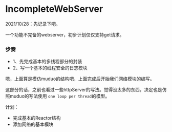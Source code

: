 # IncompleteWebServer      
2021/10/28：先记录下吧。      

一个功能不完备的webserver，初步计划仅仅支持get请求。    

### 步奏
* 1、先完成基本的多线程部分的封装
* 2、写一个基本的线程安全的日志模块

嗯，上面算是模仿muduo的结构吧，上面完成后开始我们网络模块的编写。

这部分的话，之前也看过一些httpServer的写法。觉得没太多的东西，决定也是仿照muduo的写法使用
`one loop per thread`的模型。

计划：      
* 完成基本的Reactor结构
* 添加网络的基本模块
